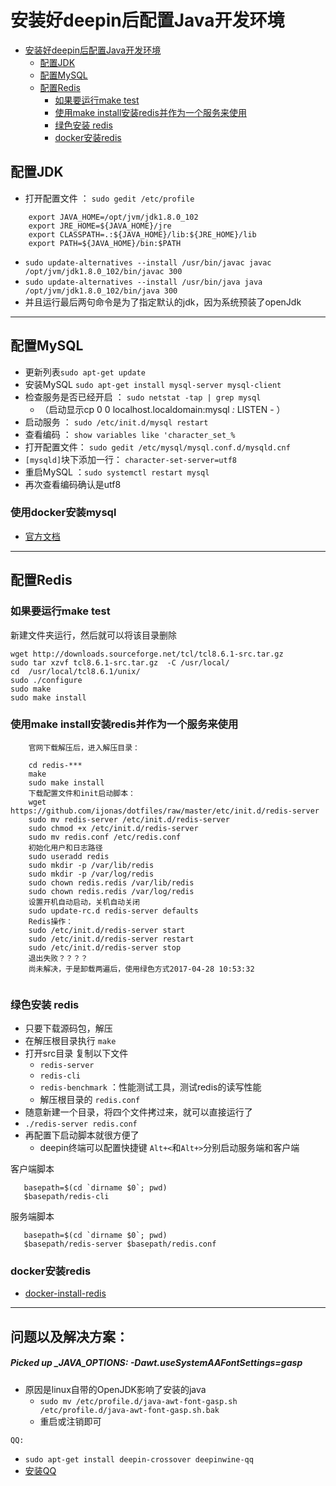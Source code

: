 # 安装好deepin后配置Java开发环境

- [安装好deepin后配置Java开发环境](#%E5%AE%89%E8%A3%85%E5%A5%BDdeepin%E5%90%8E%E9%85%8D%E7%BD%AEjava%E5%BC%80%E5%8F%91%E7%8E%AF%E5%A2%83)
    - [配置JDK](#%E9%85%8D%E7%BD%AEjdk)
    - [配置MySQL](#%E9%85%8D%E7%BD%AEmysql)
    - [配置Redis](#%E9%85%8D%E7%BD%AEredis)
        - [如果要运行make test](#%E5%A6%82%E6%9E%9C%E8%A6%81%E8%BF%90%E8%A1%8Cmaketest)
        - [使用make install安装redis并作为一个服务来使用](#%E4%BD%BF%E7%94%A8makeinstall%E5%AE%89%E8%A3%85redis%E5%B9%B6%E4%BD%9C%E4%B8%BA%E4%B8%80%E4%B8%AA%E6%9C%8D%E5%8A%A1%E6%9D%A5%E4%BD%BF%E7%94%A8)
        - [绿色安装 redis](#%E7%BB%BF%E8%89%B2%E5%AE%89%E8%A3%85redis)
        - [docker安装redis](#docker%E5%AE%89%E8%A3%85redis)

## 配置JDK
- 打开配置文件 ： `sudo gedit /etc/profile`
```
	export JAVA_HOME=/opt/jvm/jdk1.8.0_102
    export JRE_HOME=${JAVA_HOME}/jre
	export CLASSPATH=.:${JAVA_HOME}/lib:${JRE_HOME}/lib
	export PATH=${JAVA_HOME}/bin:$PATH
```
- `sudo update-alternatives --install /usr/bin/javac javac /opt/jvm/jdk1.8.0_102/bin/javac 300`
- `sudo update-alternatives --install /usr/bin/java java /opt/jvm/jdk1.8.0_102/bin/java 300`
- 并且运行最后两句命令是为了指定默认的jdk，因为系统预装了openJdk

********************************
## 配置MySQL
- 更新列表` sudo apt-get update `
- 安装MySQL `sudo apt-get install mysql-server mysql-client`
- 检查服务是否已经开启 ： `sudo netstat -tap | grep mysql `
	- （启动显示cp 0 0 localhost.localdomain:mysql *:* LISTEN - ）
- 启动服务 ： `sudo /etc/init.d/mysql restart `
- 查看编码 ： `show variables like 'character_set_%`
- 打开配置文件： `sudo gedit /etc/mysql/mysql.conf.d/mysqld.cnf`
- `[mysqld]`块下添加一行： `character-set-server=utf8`
- 重启MySQL ：`sudo systemctl restart mysql`
- 再次查看编码确认是utf8
### 使用docker安装mysql
- [官方文档](https://hub.docker.com/_/mysql/)

**************************************
## 配置Redis
### 如果要运行make test
新建文件夹运行，然后就可以将该目录删除
```
wget http://downloads.sourceforge.net/tcl/tcl8.6.1-src.tar.gz
sudo tar xzvf tcl8.6.1-src.tar.gz  -C /usr/local/
cd  /usr/local/tcl8.6.1/unix/
sudo ./configure
sudo make
sudo make install
```
### 使用make install安装redis并作为一个服务来使用
```
    官网下载解压后，进入解压目录：

    cd redis-***
    make
    sudo make install
    下载配置文件和init启动脚本：
    wget https://github.com/ijonas/dotfiles/raw/master/etc/init.d/redis-server
    sudo mv redis-server /etc/init.d/redis-server
    sudo chmod +x /etc/init.d/redis-server
    sudo mv redis.conf /etc/redis.conf
    初始化用户和日志路径
    sudo useradd redis
    sudo mkdir -p /var/lib/redis
    sudo mkdir -p /var/log/redis
    sudo chown redis.redis /var/lib/redis
    sudo chown redis.redis /var/log/redis
    设置开机自动启动，关机自动关闭
    sudo update-rc.d redis-server defaults
    Redis操作：
    sudo /etc/init.d/redis-server start
    sudo /etc/init.d/redis-server restart
    sudo /etc/init.d/redis-server stop
    退出失败？？？？ 
    尚未解决，于是卸载两遍后，使用绿色方式2017-04-28 10:53:32
    
```

### 绿色安装 redis
- 只要下载源码包，解压
- 在解压根目录执行 `make`
- 打开src目录 复制以下文件
    - `redis-server`
    - `redis-cli`
    - `redis-benchmark` ：性能测试工具，测试redis的读写性能
    - 解压根目录的 `redis.conf`
- 随意新建一个目录，将四个文件拷过来，就可以直接运行了
- `./redis-server redis.conf`
- 再配置下启动脚本就很方便了 
    - deepin终端可以配置快捷键 `Alt+<`和`Alt+>`分别启动服务端和客户端
 
 客户端脚本
 ```
    basepath=$(cd `dirname $0`; pwd)
    $basepath/redis-cli
 ```
 服务端脚本
 ```
    basepath=$(cd `dirname $0`; pwd)
    $basepath/redis-server $basepath/redis.conf
 ```
 
### docker安装redis
- [docker-install-redis](https://github.com/Kuangcp/Notes/blob/master/TXT/Linux/Docker.md)

******** *************************
## 问题以及解决方案：
##### Picked up _JAVA_OPTIONS: -Dawt.useSystemAAFontSettings=gasp
- 原因是linux自带的OpenJDK影响了安装的java
    - `sudo mv /etc/profile.d/java-awt-font-gasp.sh /etc/profile.d/java-awt-font-gasp.sh.bak`
    - 重启或注销即可

`QQ:`
- `sudo apt-get install deepin-crossover deepinwine-qq`
- [安装QQ](https://www.findhao.net/easycoding/1748)


